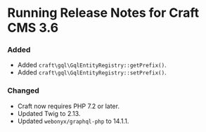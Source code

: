 # Running Release Notes for Craft CMS 3.6

### Added
- Added `craft\gql\GqlEntityRegistry::getPrefix()`.
- Added `craft\gql\GqlEntityRegistry::setPrefix()`.

### Changed
- Craft now requires PHP 7.2 or later.
- Updated Twig to 2.13.
- Updated `webonyx/graphql-php` to 14.1.1.
